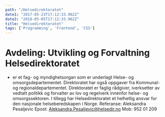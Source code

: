```yaml
---
path: "/Helsedirektoratet"
date1: "2017-05-23T17:12:33.962Z"
date2: "2018-05-05T17:12:33.962Z"
title: "Helsedirektoratet"
tags: ['Programming', 'Frontend', 'CSS']
---
```


 # Avdeling: Utvikling og Forvaltning **Helsedirektoratet** 
  - er et fag- og myndighetsorgan som er underlagt Helse- og omsorgsdepartementet. Direktoratet har også oppgaver fra Kommunal- og regionaldepartementet. 
 Direktoratet er faglig rådgiver, iverksetter av vedtatt politikk og forvalter av lov og regelverk innenfor helse- og omsorgssektoren.
I tillegg har Helsedirektoratet et helhetlig ansvar for den nasjonale helseberedskapen i Norge.
Referanse: Aleksandra Pesaljevic
Epost: [Aleksandra.Pesaljevic@helsedir.no](mailto:Aleksandra.Pesaljevic@helsedir.no)
Mob: 952 01 209  




